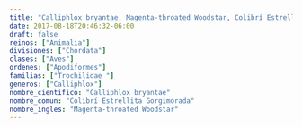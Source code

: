 ```yaml
---
title: "Calliphlox bryantae, Magenta-throated Woodstar, Colibrí Estrellita Gorgimorada"
date: 2017-08-18T20:46:32-06:00
draft: false
reinos: ["Animalia"]
divisiones: ["Chordata"]
clases: ["Aves"]
ordenes: ["Apodiformes"]
familias: ["Trochilidae "]
generos: ["Calliphlox"]
nombre_cientifico: "Calliphlox bryantae"
nombre_comun: "Colibrí Estrellita Gorgimorada"
nombre_ingles: "Magenta-throated Woodstar"
---
```

